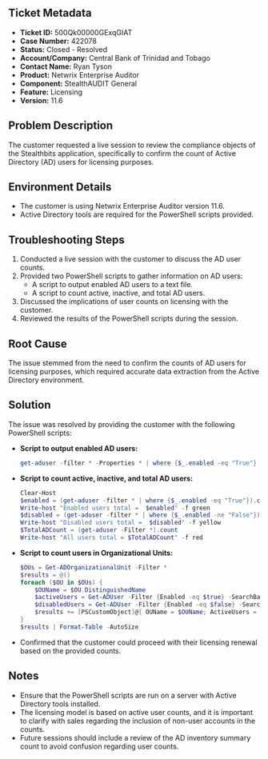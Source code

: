 ## Ticket Metadata
- **Ticket ID:** 500Qk00000GExqGIAT
- **Case Number:** 422078
- **Status:** Closed - Resolved
- **Account/Company:** Central Bank of Trinidad and Tobago
- **Contact Name:** Ryan Tyson
- **Product:** Netwrix Enterprise Auditor
- **Component:** StealthAUDIT General
- **Feature:** Licensing
- **Version:** 11.6

## Problem Description
The customer requested a live session to review the compliance objects of the Stealthbits application, specifically to confirm the count of Active Directory (AD) users for licensing purposes.

## Environment Details
- The customer is using Netwrix Enterprise Auditor version 11.6.
- Active Directory tools are required for the PowerShell scripts provided.

## Troubleshooting Steps
1. Conducted a live session with the customer to discuss the AD user counts.
2. Provided two PowerShell scripts to gather information on AD users:
   - A script to output enabled AD users to a text file.
   - A script to count active, inactive, and total AD users.
3. Discussed the implications of user counts on licensing with the customer.
4. Reviewed the results of the PowerShell scripts during the session.

## Root Cause
The issue stemmed from the need to confirm the counts of AD users for licensing purposes, which required accurate data extraction from the Active Directory environment.

## Solution
The issue was resolved by providing the customer with the following PowerShell scripts:
- **Script to output enabled AD users:**
  ```powershell
  get-aduser -filter * -Properties * | where {$_.enabled -eq "True"} | Sort-Object DistinguishedName | FT Name, DistinguishedName, Enabled -AutoSize | Tee-Object "c:tempEnabled_AD_Users_per_OU_2024_0927.txt"
  ```
- **Script to count active, inactive, and total AD users:**
  ```powershell
  Clear-Host
  $enabled = (get-aduser -filter * | where {$_.enabled -eq "True"}).count
  Write-host "Enabled users total =  $enabled" -f green
  $disabled = (get-aduser -filter * | where {$_.enabled -ne "False"}).count
  Write-host "Disabled users total =  $disabled" -f yellow
  $TotalADCount = (get-aduser -Filter *).count
  Write-host "All users total = $TotalADCount" -f red
  ```
- **Script to count users in Organizational Units:**
  ```powershell
  $OUs = Get-ADOrganizationalUnit -Filter *
  $results = @()
  foreach ($OU in $OUs) {
      $OUName = $OU.DistinguishedName
      $activeUsers = Get-ADUser -Filter {Enabled -eq $true} -SearchBase $OUName -SearchScope Subtree | Measure-Object | Select-Object -ExpandProperty Count
      $disabledUsers = Get-ADUser -Filter {Enabled -eq $false} -SearchBase $OUName -SearchScope Subtree | Measure-Object | Select-Object -ExpandProperty Count
      $results += [PSCustomObject]@{ OUName = $OUName; ActiveUsers = $activeUsers; DisabledUsers = $disabledUsers }
  }
  $results | Format-Table -AutoSize
  ```
- Confirmed that the customer could proceed with their licensing renewal based on the provided counts.

## Notes
- Ensure that the PowerShell scripts are run on a server with Active Directory tools installed.
- The licensing model is based on active user counts, and it is important to clarify with sales regarding the inclusion of non-user accounts in the counts.
- Future sessions should include a review of the AD inventory summary count to avoid confusion regarding user counts.